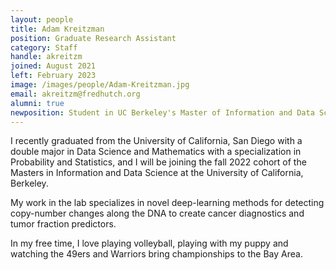 ```yaml
---
layout: people
title: Adam Kreitzman
position: Graduate Research Assistant
category: Staff
handle: akreitzm
joined: August 2021
left: February 2023
image: /images/people/Adam-Kreitzman.jpg
email: akreitzm@fredhutch.org
alumni: true
newposition: Student in UC Berkeley's Master of Information and Data Science Program
---
```


I recently graduated from the University of California, San Diego with a double major in Data Science and Mathematics with a specialization in Probability and Statistics, and I will be joining the fall 2022 cohort of the Masters in Information and Data Science at the University of California, Berkeley.

My work in the lab specializes in novel deep-learning methods for detecting copy-number changes along the DNA to create cancer diagnostics and tumor fraction predictors.

In my free time, I love playing volleyball, playing with my puppy and watching the 49ers and Warriors bring championships to the Bay Area.
